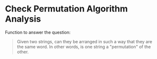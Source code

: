 # Check Permutation Algorithm Analysis

Function to answer the question:

> Given two strings, can they be arranged in such a way that they are the same word. In other words, is one string a "permutation" of the other.

